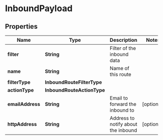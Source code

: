 

# InboundPayload


## Properties

| Name | Type | Description | Notes |
|------------ | ------------- | ------------- | -------------|
|**filter** | **String** | Filter of the inbound data |  |
|**name** | **String** | Name of this route |  |
|**filterType** | **InboundRouteFilterType** |  |  |
|**actionType** | **InboundRouteActionType** |  |  |
|**emailAddress** | **String** | Email to forward the inbound to |  [optional] |
|**httpAddress** | **String** | Address to notify about the inbound |  [optional] |



